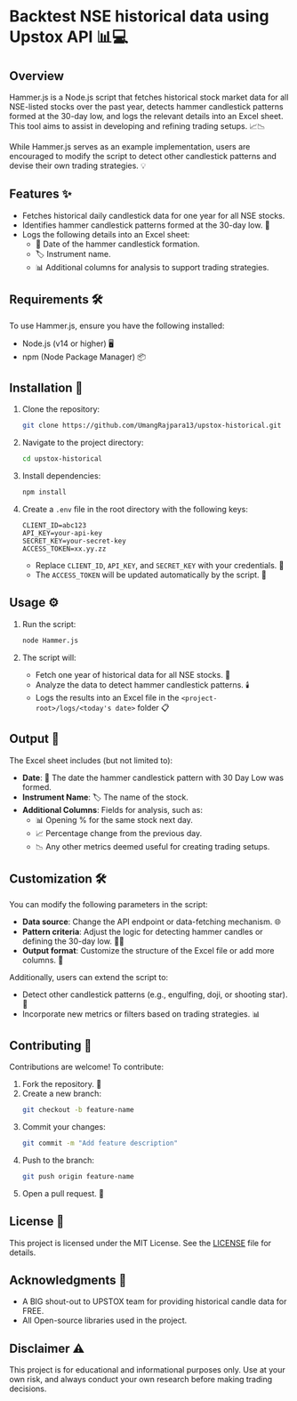 # Backtest NSE historical data using Upstox API 📊💻

## Overview

Hammer.js is a Node.js script that fetches historical stock market data for all NSE-listed stocks over the past year, detects hammer candlestick patterns formed at the 30-day low, and logs the relevant details into an Excel sheet. This tool aims to assist in developing and refining trading setups. 📈📉

While Hammer.js serves as an example implementation, users are encouraged to modify the script to detect other candlestick patterns and devise their own trading strategies. 💡

## Features ✨

- Fetches historical daily candlestick data for one year for all NSE stocks.
- Identifies hammer candlestick patterns formed at the 30-day low. 📍
- Logs the following details into an Excel sheet:
  - 📅 Date of the hammer candlestick formation.
  - 🏷️ Instrument name.
  - 📊 Additional columns for analysis to support trading strategies.

## Requirements 🛠️

To use Hammer.js, ensure you have the following installed:

- Node.js (v14 or higher) 🖥️
- npm (Node Package Manager) 📦

## Installation 🚀

1. Clone the repository:

   ```bash
   git clone https://github.com/UmangRajpara13/upstox-historical.git
   ```

2. Navigate to the project directory:

   ```bash
   cd upstox-historical
   ```

3. Install dependencies:

   ```bash
   npm install
   ```

4. Create a `.env` file in the root directory with the following keys:

   ```env
   CLIENT_ID=abc123
   API_KEY=your-api-key
   SECRET_KEY=your-secret-key
   ACCESS_TOKEN=xx.yy.zz
   ```

   - Replace `CLIENT_ID`, `API_KEY`, and `SECRET_KEY` with your credentials. 🔑
   - The `ACCESS_TOKEN` will be updated automatically by the script. 🔄

## Usage ⚙️

1. Run the script:

   ```bash
   node Hammer.js
   ```

2. The script will:

   - Fetch one year of historical data for all NSE stocks. 📂
   - Analyze the data to detect hammer candlestick patterns. 🕯️
   - Logs the results into an Excel file in the `<project-root>/logs/<today's date>` folder 📋

## Output 📜

The Excel sheet includes (but not limited to):

- **Date**: 📅 The date the hammer candlestick pattern with 30 Day Low was formed.
- **Instrument Name**: 🏷️ The name of the stock.
- **Additional Columns**: Fields for analysis, such as:
  - 📊 Opening % for the same stock next day.
  - 📈 Percentage change from the previous day.
  - 📉 Any other metrics deemed useful for creating trading setups.

## Customization 🛠️

You can modify the following parameters in the script:

- **Data source**: Change the API endpoint or data-fetching mechanism. 🌐
- **Pattern criteria**: Adjust the logic for detecting hammer candles or defining the 30-day low. 🕵️‍♂️
- **Output format**: Customize the structure of the Excel file or add more columns. 🧩

Additionally, users can extend the script to:
- Detect other candlestick patterns (e.g., engulfing, doji, or shooting star). 🌠
- Incorporate new metrics or filters based on trading strategies. 📊

## Contributing 🤝

Contributions are welcome! To contribute:

1. Fork the repository. 🍴
2. Create a new branch:
   ```bash
   git checkout -b feature-name
   ```
3. Commit your changes:
   ```bash
   git commit -m "Add feature description"
   ```
4. Push to the branch:
   ```bash
   git push origin feature-name
   ```
5. Open a pull request. 📨

## License 📜

This project is licensed under the MIT License. See the [LICENSE](LICENSE) file for details.

## Acknowledgments 🙏

- A BIG shout-out to UPSTOX team for providing historical candle data for FREE.
- All Open-source libraries used in the project.

## Disclaimer ⚠️

This project is for educational and informational purposes only. Use at your own risk, and always conduct your own research before making trading decisions.

